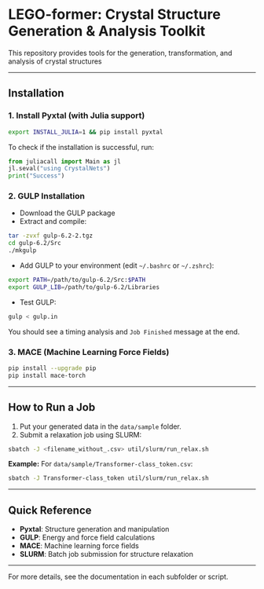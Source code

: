 # LEGO-former: Crystal Structure Generation & Analysis Toolkit

This repository provides tools for the generation, transformation, and analysis of crystal structures

---

## Installation

### 1. Install Pyxtal (with Julia support)
```bash
export INSTALL_JULIA=1 && pip install pyxtal
```
To check if the installation is successful, run:
```python
from juliacall import Main as jl
jl.seval("using CrystalNets")
print("Success")
```

### 2. GULP Installation
- Download the GULP package
- Extract and compile:
```bash
tar -zvxf gulp-6.2-2.tgz
cd gulp-6.2/Src
./mkgulp
```
- Add GULP to your environment (edit `~/.bashrc` or `~/.zshrc`):
```bash
export PATH=/path/to/gulp-6.2/Src:$PATH
export GULP_LIB=/path/to/gulp-6.2/Libraries
```
- Test GULP:
```bash
gulp < gulp.in
```
You should see a timing analysis and `Job Finished` message at the end.

### 3. MACE (Machine Learning Force Fields)
```bash
pip install --upgrade pip
pip install mace-torch
```

---

## How to Run a Job
1. Put your generated data in the `data/sample` folder.
2. Submit a relaxation job using SLURM:
```bash
sbatch -J <filename_without_.csv> util/slurm/run_relax.sh
```
**Example:**
For `data/sample/Transformer-class_token.csv`:
```bash
sbatch -J Transformer-class_token util/slurm/run_relax.sh
```

---

## Quick Reference
- **Pyxtal**: Structure generation and manipulation
- **GULP**: Energy and force field calculations
- **MACE**: Machine learning force fields
- **SLURM**: Batch job submission for structure relaxation

---

For more details, see the documentation in each subfolder or script.


